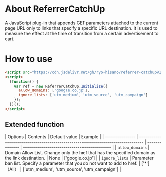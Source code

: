 # About ReferrerCatchUp

A JavaScript plug-in that appends GET parameters attached to the current page URL only to links that specify a specific URL destination.
It is used to measure the effect at the time of transition from a certain advertisement to cart.

# How to use

```html
<script src="https://cdn.jsdelivr.net/gh/ryo-hisano/referrer-catchup@1.0.0/ref.js" defer></script>
<script>
  (function() {
    var ref = new ReferrerCatchUp.Initialize({
      allow_domains: ['google.co.jp'],
      ignore_lists: ['utm_medium', 'utm_source', 'utm_campaign']
    });
  })();
</script>
```

## Extended function

| Options | Contents
| Default value | Example |
| --------------- | -------------------------------------------------------------------------------- | -------------- | -------------------------------------------- |
| `allow_domains` | Domain Allow List. Change only the href that has the specified domain as the link destination. | None | ['google.co.jp'] |
| `ignore_lists` | Parameter ban list. Specify a parameter that you do not want to add to href. | ['\*']（All） | ['utm_medium', 'utm_source', 'utm_campaign'] |
